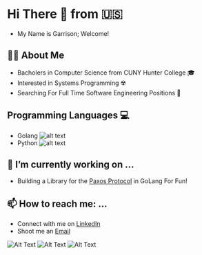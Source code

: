 # Hi There 👋 from 🇺🇸
- My Name is Garrison; Welcome! 

## 👨‍💻 About Me 
  - Bacholers in Computer Science from CUNY Hunter College 🎓
  - Interested in Systems Programming ☢️  
  - Searching For Full Time Software Engineering Positions 🔭 
  
## Programming Languages 💻 
- Golang ![alt text](https://github.com/egonelbre/gophers/blob/master/icon/icons.svg)
- Python ![alt text](https://icons.iconarchive.com/icons/cornmanthe3rd/plex/128/Other-python-icon.png)
 
## 🚀 I’m currently working on ...
  - Building a Library for the [Paxos Protocol](https://en.wikipedia.org/wiki/Paxos_(computer_science)) in GoLang For Fun!
 
## 📫 How to reach me: ...
  - Connect with me on [LinkedIn](https://www.linkedin.com/in/gtshepard/) 
  - Shoot me an [Email](shepard.garrison.t@gmail.com)

![Alt Text](https://marcofranssen.nl/images/951957866431d77793480aba8bb624da2f6b3fb2.gif)
![Alt Text](https://media.giphy.com/media/KAq5w47R9rmTuvWOWa/giphy.gif)
![Alt Text](https://dcwmedia.com/wp-content/uploads/2017/02/Hunter-College-CUNY-300x83.jpg)
